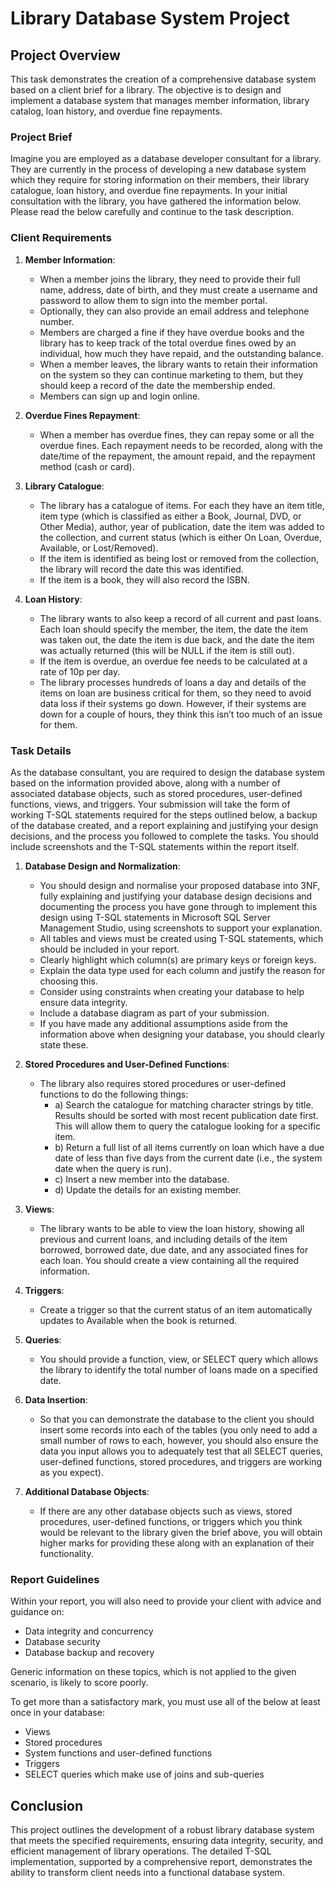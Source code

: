 # Library Database System Project

## Project Overview

This task demonstrates the creation of a comprehensive database system based on a client brief for a library. The objective is to design and implement a database system that manages member information, library catalog, loan history, and overdue fine repayments.

### Project Brief

Imagine you are employed as a database developer consultant for a library. They are currently in the process of developing a new database system which they require for storing information on their members, their library catalogue, loan history, and overdue fine repayments. In your initial consultation with the library, you have gathered the information below. Please read the below carefully and continue to the task description.

### Client Requirements

1. **Member Information**:
   - When a member joins the library, they need to provide their full name, address, date of birth, and they must create a username and password to allow them to sign into the member portal.
   - Optionally, they can also provide an email address and telephone number.
   - Members are charged a fine if they have overdue books and the library has to keep track of the total overdue fines owed by an individual, how much they have repaid, and the outstanding balance.
   - When a member leaves, the library wants to retain their information on the system so they can continue marketing to them, but they should keep a record of the date the membership ended.
   - Members can sign up and login online.

2. **Overdue Fines Repayment**:
   - When a member has overdue fines, they can repay some or all the overdue fines. Each repayment needs to be recorded, along with the date/time of the repayment, the amount repaid, and the repayment method (cash or card).

3. **Library Catalogue**:
   - The library has a catalogue of items. For each they have an item title, item type (which is classified as either a Book, Journal, DVD, or Other Media), author, year of publication, date the item was added to the collection, and current status (which is either On Loan, Overdue, Available, or Lost/Removed).
   - If the item is identified as being lost or removed from the collection, the library will record the date this was identified.
   - If the item is a book, they will also record the ISBN.

4. **Loan History**:
   - The library wants to also keep a record of all current and past loans. Each loan should specify the member, the item, the date the item was taken out, the date the item is due back, and the date the item was actually returned (this will be NULL if the item is still out).
   - If the item is overdue, an overdue fee needs to be calculated at a rate of 10p per day.
   - The library processes hundreds of loans a day and details of the items on loan are business critical for them, so they need to avoid data loss if their systems go down. However, if their systems are down for a couple of hours, they think this isn’t too much of an issue for them.

### Task Details

As the database consultant, you are required to design the database system based on the information provided above, along with a number of associated database objects, such as stored procedures, user-defined functions, views, and triggers. Your submission will take the form of working T-SQL statements required for the steps outlined below, a backup of the database created, and a report explaining and justifying your design decisions, and the process you followed to complete the tasks. You should include screenshots and the T-SQL statements within the report itself.

1. **Database Design and Normalization**:
   - You should design and normalise your proposed database into 3NF, fully explaining and justifying your database design decisions and documenting the process you have gone through to implement this design using T-SQL statements in Microsoft SQL Server Management Studio, using screenshots to support your explanation.
   - All tables and views must be created using T-SQL statements, which should be included in your report.
   - Clearly highlight which column(s) are primary keys or foreign keys.
   - Explain the data type used for each column and justify the reason for choosing this.
   - Consider using constraints when creating your database to help ensure data integrity.
   - Include a database diagram as part of your submission.
   - If you have made any additional assumptions aside from the information above when designing your database, you should clearly state these.

2. **Stored Procedures and User-Defined Functions**:
   - The library also requires stored procedures or user-defined functions to do the following things:
     - a) Search the catalogue for matching character strings by title. Results should be sorted with most recent publication date first. This will allow them to query the catalogue looking for a specific item.
     - b) Return a full list of all items currently on loan which have a due date of less than five days from the current date (i.e., the system date when the query is run).
     - c) Insert a new member into the database.
     - d) Update the details for an existing member.

3. **Views**:
   - The library wants to be able to view the loan history, showing all previous and current loans, and including details of the item borrowed, borrowed date, due date, and any associated fines for each loan. You should create a view containing all the required information.

4. **Triggers**:
   - Create a trigger so that the current status of an item automatically updates to Available when the book is returned.

5. **Queries**:
   - You should provide a function, view, or SELECT query which allows the library to identify the total number of loans made on a specified date.

6. **Data Insertion**:
   - So that you can demonstrate the database to the client you should insert some records into each of the tables (you only need to add a small number of rows to each, however, you should also ensure the data you input allows you to adequately test that all SELECT queries, user-defined functions, stored procedures, and triggers are working as you expect).

7. **Additional Database Objects**:
   - If there are any other database objects such as views, stored procedures, user-defined functions, or triggers which you think would be relevant to the library given the brief above, you will obtain higher marks for providing these along with an explanation of their functionality.

### Report Guidelines

Within your report, you will also need to provide your client with advice and guidance on:
- Data integrity and concurrency
- Database security
- Database backup and recovery

Generic information on these topics, which is not applied to the given scenario, is likely to score poorly.

To get more than a satisfactory mark, you must use all of the below at least once in your database:
- Views
- Stored procedures
- System functions and user-defined functions
- Triggers
- SELECT queries which make use of joins and sub-queries


## Conclusion

This project outlines the development of a robust library database system that meets the specified requirements, ensuring data integrity, security, and efficient management of library operations. The detailed T-SQL implementation, supported by a comprehensive report, demonstrates the ability to transform client needs into a functional database system.
